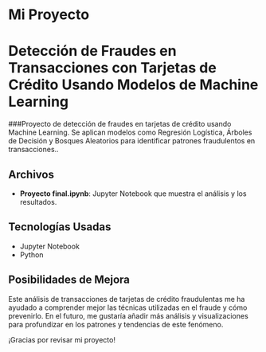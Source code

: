 # Mi Proyecto
# Detección de Fraudes en Transacciones con Tarjetas de Crédito Usando Modelos de Machine Learning

###Proyecto de detección de fraudes en tarjetas de crédito usando Machine Learning. Se aplican modelos como Regresión Logística, Árboles de Decisión y Bosques Aleatorios para identificar patrones fraudulentos en transacciones..

## Archivos

- **Proyecto final.ipynb**: Jupyter Notebook que muestra el análisis y los resultados.

## Tecnologías Usadas

- Jupyter Notebook
- Python

## Posibilidades de Mejora

Este análisis de transacciones de tarjetas de crédito fraudulentas me ha ayudado a comprender mejor las técnicas utilizadas en el fraude y cómo prevenirlo. En el futuro, me gustaría añadir más análisis y visualizaciones para profundizar en los patrones y tendencias de este fenómeno.

¡Gracias por revisar mi proyecto!
